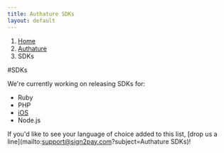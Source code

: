 ```yaml
---
title: Authature SDKs
layout: default
---
```


<ol class="breadcrumb">
  <li><a href="/">Home</a></li>
  <li><a href="/authature">Authature</a></li>
  <li>SDKs</li>
</ol>

#SDKs

We're currently working on releasing SDKs for:

- Ruby
- PHP
- <a href="ios">iOS</a>
- Node.js

If you'd like to see your language of choice added to this list, [drop us a line](mailto:support@sign2pay.com?subject=Authature SDKs)!